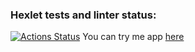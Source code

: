### Hexlet tests and linter status:
[![Actions Status](https://github.com/Boristhblade/frontend-project-lvl4/workflows/hexlet-check/badge.svg)](https://github.com/Boristhblade/frontend-project-lvl4/actions)
You can try me app [here](https://evening-bastion-96740.herokuapp.com/)
